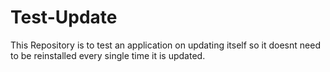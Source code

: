 # Test-Update
This Repository is to test an application on updating itself so it doesnt need to be reinstalled every single time it is updated.
